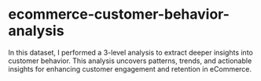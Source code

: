 # ecommerce-customer-behavior-analysis
In this dataset, I performed a 3-level analysis to extract deeper insights into customer behavior. This analysis uncovers patterns, trends, and actionable insights for enhancing customer engagement and retention in eCommerce.
